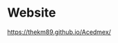 # Website

<a target="_blank" href="https://thekmr89.github.io/Acedmex">https://thekm89.github.io/Acedmex/</a>
